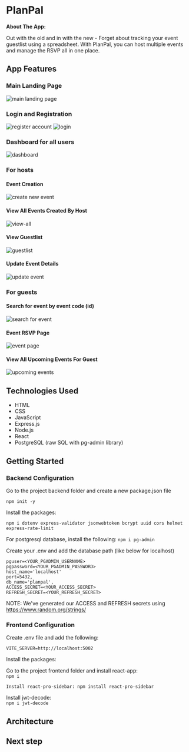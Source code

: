 # PlanPal

**About The App:**

Out with the old and in with the new - Forget about tracking your event guestlist using a spreadsheet. With PlanPal, you can host multiple events and manage the RSVP all in one place.

## App Features

### Main Landing Page

![main landing page](Frontend/public/landing-page.png)

### Login and Registration

![register account](Frontend/public/register.png)
![login](Frontend/public/login.png)

### Dashboard for all users

![dashboard](Frontend/public/dashboard.png)

### For hosts

#### Event Creation

![create new event](Frontend/public/create-new-event.png)

#### View All Events Created By Host

![view-all](Frontend/public/view-all-host-events.png)

#### View Guestlist

![guestlist](Frontend/public/guestlist.png)

#### Update Event Details

![update event](Frontend/public/update-modal.png)

### For guests

#### Search for event by event code (id)

![search for event](Frontend/public/search-event-code.png)

#### Event RSVP Page

![event page](Frontend/public/event-page.png)

#### View All Upcoming Events For Guest

![upcoming events](Frontend/public/upcoming-events.png)

## Technologies Used

- HTML
- CSS
- JavaScript
- Express.js
- Node.js
- React
- PostgreSQL (raw SQL with pg-admin library)

## Getting Started

### Backend Configuration

Go to the project backend folder and create a new package.json file

`npm init -y`

Install the packages:

`npm i dotenv express-validator jsonwebtoken bcrypt uuid cors helmet express-rate-limit`

For postgresql database, install the following:
`npm i pg-admin`

Create your .env and add the database path (like below for localhost)

`pguser=<YOUR_PGADMIN_USERNAME>`<br>
`pgpassword=<YOUR_PGADMIN_PASSWORD>`<br>
`host_name='localhost'`<br>
`port=5432,`<br>
`db_name='planpal',`<br>
`ACCESS_SECRET=<YOUR_ACCESS_SECRET>`<br>
`REFRESH_SECRET=<YOUR_REFRESH_SECRET>`<br>

NOTE: We've generated our ACCESS and REFRESH secrets using https://www.random.org/strings/

### Frontend Configuration

Create .env file and add the following:

`VITE_SERVER=http://localhost:5002`

Install the packages:

Go to the project frontend folder and install react-app: <br/>`npm i`

`Install react-pro-sidebar: npm install react-pro-sidebar`

Install jwt-decode:<br/> `npm i jwt-decode`

## Architecture

## Next step
